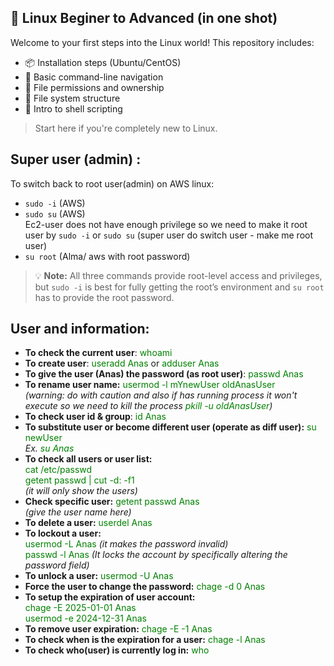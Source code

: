 ## 🐧 Linux Beginer to Advanced (in one shot)

Welcome to your first steps into the Linux world! This repository includes:

- 📦 Installation steps (Ubuntu/CentOS)
- 🧭 Basic command-line navigation
- 🔐 File permissions and ownership
- 📂 File system structure
- 📜 Intro to shell scripting

> Start here if you're completely new to Linux.


## Super user (admin) : 

To switch back to root user(admin) on AWS linux:  

- `sudo -i` (AWS)  
- `sudo su` (AWS)  
  Ec2-user does not have enough privilege so we need to make it root user by `sudo -i` or `sudo su` (super user do switch user - make me root user)  
- `su root` (Alma/ aws with root password)

> 💡 **Note:** All three commands provide root-level access and privileges, but `sudo -i` is best for fully getting the root’s environment and `su root` has to provide the root password.

## User and information: 

<ul>
  <li><strong>To check the current user</strong>: <span style="color:green">whoami</span></li>
  <li><strong>To create user</strong>: <span style="color:green">useradd Anas</span> or <span style="color:green">adduser Anas</span></li>
  <li><strong>To give the user (Anas) the password (as root user)</strong>: <span style="color:green">passwd Anas</span></li>
  <li><strong>To rename user name:</strong> <span style="color:green">usermod -l mYnewUser oldAnasUser</span> 
    <br> <em>(warning: do with caution and also if has running process it won't execute so we need to kill the process <span style="color:green">pkill -u oldAnasUser</span>)</em>
  </li>
  <li><strong>To check user id & group</strong>: <span style="color:green">id Anas</span></li>
  <li><strong>To substitute user or become different user (operate as diff user):</strong> <span style="color:green">su newUser</span>
    <br> <em>Ex. <span style="color:green">su Anas</span></em>
  </li>
  <li><strong>To check all users or user list:</strong> 
    <br> <span style="color:green">cat /etc/passwd</span>
    <br> <span style="color:green">getent passwd | cut -d: -f1</span> 
    <br> <em>(it will only show the users)</em>
  </li>
  <li><strong>Check specific user:</strong> <span style="color:green">getent passwd Anas</span>
    <br> <em>(give the user name here)</em>
  </li>
  <li><strong>To delete a user:</strong> <span style="color:green">userdel Anas</span></li>
  <li><strong>To lockout a user:</strong>
    <br> <span style="color:green">usermod -L Anas</span> <em>(it makes the password invalid)</em>
    <br> <span style="color:green">passwd -l Anas</span> <em>(It locks the account by specifically altering the password field)</em>
  </li>
  <li><strong>To unlock a user:</strong> <span style="color:green">usermod -U Anas</span></li>
  <li><strong>Force the user to change the password:</strong> <span style="color:green">chage -d 0 Anas</span></li>
  <li><strong>To setup the expiration of user account:</strong>
    <br> <span style="color:green">chage -E 2025-01-01 Anas</span>
    <br> <span style="color:green">usermod -e 2024-12-31 Anas</span>
  </li>
  <li><strong>To remove user expiration:</strong> <span style="color:green">chage -E -1 Anas</span></li>
  <li><strong>To check when is the expiration for a user:</strong> <span style="color:green">chage -l Anas</span></li>
  <li><strong>To check who(user) is currently log in:</strong> <span style="color:green">who</span></li>
</ul>




